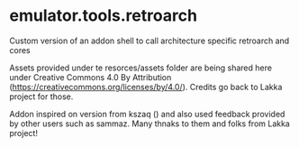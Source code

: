 # emulator.tools.retroarch
Custom version of an addon shell to call architecture specific retroarch and cores


Assets provided under te resorces/assets folder are being shared here under Creative Commons 4.0 By Attribution (https://creativecommons.org/licenses/by/4.0/). Credits go back to Lakka project for those.

Addon inspired on version from kszaq () and also used feedback provided by other users such as sammaz. Many thnaks to them and folks from Lakka project!

